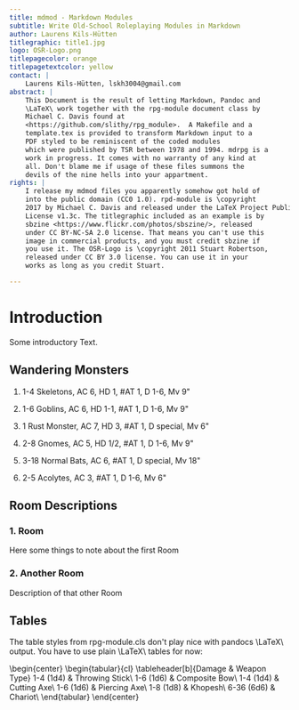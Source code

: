 ```yaml
---
title: mdmod - Markdown Modules
subtitle: Write Old-School Roleplaying Modules in Markdown
author: Laurens Kils-Hütten
titlegraphic: title1.jpg
logo: OSR-Logo.png
titlepagecolor: orange
titlepagetextcolor: yellow
contact: |
    Laurens Kils-Hütten, lskh3004@gmail.com
abstract: |
    This Document is the result of letting Markdown, Pandoc and
    \LaTeX\ work together with the rpg-module document class by
    Michael C. Davis found at
    <https://github.com/slithy/rpg_module>.  A Makefile and a
    template.tex is provided to transform Markdown input to a
    PDF styled to be reminiscent of the coded modules
    which were published by TSR between 1978 and 1994. mdrpg is a
    work in progress. It comes with no warranty of any kind at
    all. Don't blame me if usage of these files summons the
    devils of the nine hells into your appartment.
rights: | 
    I release my mdmod files you apparently somehow got hold of
    into the public domain (CC0 1.0). rpd-module is \copyright
    2017 by Michael C. Davis and released under the LaTeX Project Public 
    License v1.3c. The titlegraphic included as an example is by
    sbzine <https://www.flickr.com/photos/sbszine/>, released
    under CC BY-NC-SA 2.0 license. That means you can't use this
    image in commercial products, and you must credit sbzine if
    you use it. The OSR-Logo is \copyright 2011 Stuart Robertson,
    released under CC BY 3.0 license. You can use it in your
    works as long as you credit Stuart.

---
```



Introduction
============

Some introductory Text.


Wandering Monsters
------------------

1. 1-4 Skeletons, AC 6, HD 1, #AT 1, D 1-6, Mv 9"

2. 1-6 Goblins, AC 6, HD 1-1, #AT 1, D 1-6, Mv 9"

3. 1 Rust Monster, AC 7, HD 3, #AT 1, D special, Mv 6"

4. 2-8 Gnomes, AC 5, HD 1/2, #AT 1, D 1-6, Mv 9"

5. 3-18 Normal Bats, AC 6, #AT 1, D special, Mv 18"

6. 2-5 Acolytes, AC 3, #AT 1, D 1-6, Mv 6"


Room Descriptions
-----------------

### 1. Room 

Here some things to note about the first Room

### 2. Another Room

Description of that other Room


Tables
------

The table styles from rpg-module.cls don't play nice with 
pandocs \LaTeX\ output. You have to use plain \LaTeX\ tables
for now:

\begin{center}
\begin{tabular}{cl}
\tableheader[b]{Damage & Weapon Type}
1-4 (1d4) & Throwing Stick\\
1-6 (1d6) & Composite Bow\\
1-4 (1d4) & Cutting Axe\\
1-6 (1d6) & Piercing Axe\\
1-8 (1d8) & Khopesh\\
6-36 (6d6) & Chariot\\
\end{tabular}
\end{center}

